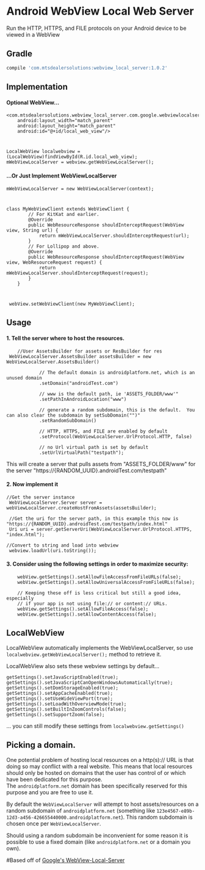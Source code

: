 # Android WebView Local Web Server

Run the HTTP, HTTPS, and FILE protocols on your Android device to be viewed in a WebView

## Gradle
```groovy
compile 'com.mtsdealersolutions:webview_local_server:1.0.2'
```

## Implementation

#### Optional WebView...

	<com.mtsdealersolutions.webview_local_server.com.google.webviewlocalserver.LocalWebView
        android:layout_width="match_parent"
        android:layout_height="match_parent"
        android:id="@+id/local_web_view"/>

#
        
    LocalWebView localwebview = (LocalWebView)findViewById(R.id.local_web_view);
    mWebViewLocalServer = webview.getWebViewLocalServer();
    
#### ...Or Just Implement WebViewLocalServer

    mWebViewLocalServer = new WebViewLocalServer(context);
    
#
    
    class MyWebViewClient extends WebViewClient {
            // For KitKat and earlier.
            @Override
            public WebResourceResponse shouldInterceptRequest(WebView view, String url) {
                return mWebViewLocalServer.shouldInterceptRequest(url);
            }
            // For Lollipop and above.
            @Override
            public WebResourceResponse shouldInterceptRequest(WebView view, WebResourceRequest request) {
                return mWebViewLocalServer.shouldInterceptRequest(request);
            }
        }
        
#

     webView.setWebViewClient(new MyWebViewClient);
     
## Usage

#### 1. Tell the server where to host the resources.
        
        //User AssetsBuilder for assets or ResBuilder for res
     WebViewLocalServer.AssetsBuilder assetsBuilder = new WebViewLocalServer.AssetsBuilder()
               
                // The default domain is androidplatform.net, which is an unused domain
                .setDomain("androidTest.com")
                
                // www is the default path, ie 'ASSETS_FOLDER/www'"
                .setPathInAndroidLocation("www")
                
                // generate a random subdomain, this is the default.  You can also clear the subdomain by setSubDomain("")"      
                .setRandomSubDomain()
                
                // HTTP, HTTPS, and FILE are enabled by default
                .setProtocol(WebViewLocalServer.UrlProtocol.HTTP, false)
                
                // no Url virtual path is set by default
                .setUrlVirtualPath("testpath");
                
This will create a server that pulls assets from "ASSETS_FOLDER/www" for the server "https://{RANDOM_UUID}.androidTest.com/testpath"

#### 2. Now implement it

    //Get the server instance
     WebViewLocalServer.Server server = webViewLocalServer.createHostFromAssets(assetsBuilder);
     
     //Get the uri for the server path, in this example this now is "https://{RANDOM_UUID}.androidTest.com/testpath/index.html"
     Uri uri = server.getServerUri(WebViewLocalServer.UrlProtocol.HTTPS, "index.html");

    //Convert to string and load into webview
     webview.loadUrl(uri.toString());


#### 3. Consider using the following settings in order to maximize security:

        webView.getSettings().setAllowFileAccessFromFileURLs(false);
        webView.getSettings().setAllowUniversalAccessFromFileURLs(false);

        // Keeping these off is less critical but still a good idea, especially
        // if your app is not using file:// or content:// URLs.
        webView.getSettings().setAllowFileAccess(false);
        webView.getSettings().setAllowContentAccess(false);
        
## LocalWebView

LocalWebView automatically implements the WebViewLocalServer, so use ```localwebview.getWebViewLocalServer();``` method to retrieve it.

LocalWebView also sets these webview settings by default...

    getSettings().setJavaScriptEnabled(true);
    getSettings().setJavaScriptCanOpenWindowsAutomatically(true);
    getSettings().setDomStorageEnabled(true);
    getSettings().setAppCacheEnabled(true);
    getSettings().setUseWideViewPort(true);
    getSettings().setLoadWithOverviewMode(true);
    getSettings().setBuiltInZoomControls(false);
    getSettings().setSupportZoom(false);
    
... you can still modify these settings from ```localwebview.getSettings()```

## Picking a domain.

One potential problem of hosting local resources on a http(s):// URL is that
doing so may conflict with a real website. This means that local resources
should only be hosted on domains that the user has control of or which have
been dedicated for this purpose.  
The `androidplatform.net` domain has been specifically reserved for this
purpose and you are free to use it.

By default the `WebViewLocalServer` will attempt to host assets/resources on
a random subdomain of `androidplatform.net` (something like
`123e4567-e89b-12d3-a456-426655440000.androidplatform.net`). This random
subdomain is chosen once per `WebViewLocalServer`.

Should using a random subdomain be inconvenient for some reason it is possible
to use a fixed domain (like `androidplatform.net` or a domain you own).

      
#Based off of [Google's WebView-Local-Server](https://github.com/google/webview-local-server) 

